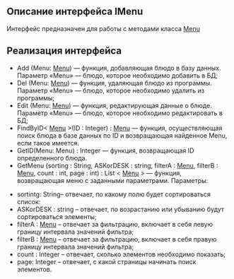 ## Описание интерфейса IMenu
Интерфейс предназначен для работы с методами класса [Menu](https://github.com/mrsmyc/itsaboutsmyc/blob/master/Menu.md)
## Реализация интерфейса
* Add (Menu: [Menu](https://github.com/mrsmyc/itsaboutsmyc/blob/master/Menu.md)) — функция, добавляющая блюдо в базу данных. Параметр «Menu» — блюдо, которое необходимо добавить в БД;
* Del (Menu: [Menu](https://github.com/mrsmyc/itsaboutsmyc/blob/master/Menu.md)) — функция, удаляющая блюдо из программы. Параметр «Menu» — блюдо, которое необходимо удалить из программы;
* Edit (Menu: [Menu](https://github.com/mrsmyc/itsaboutsmyc/blob/master/Menu.md)) — функция, редактирующая данные о блюде. Параметр «Menu» — блюдо, которое необходимо редактировать в БД;
* FindByID< [Menu](https://github.com/mrsmyc/itsaboutsmyc/blob/master/Menu.md) >(ID : Integer) : [Menu](https://github.com/mrsmyc/itsaboutsmyc/blob/master/Menu.md) — функция, осуществляющая поиск блюда в базе данных по ID и возвращающая найденное Menu, если такое имеется. 
* GetID(Menu: Menu) : Integer — функция, возвращающая ID определенного блюда. 
* GetMenu (sorting : String, ASKorDESK : string, filterA : [Menu](https://github.com/mrsmyc/itsaboutsmyc/blob/master/Menu.md), filterB : [Menu](https://github.com/mrsmyc/itsaboutsmyc/blob/master/Menu.md), count : int, page : int) : List < [Menu](https://github.com/mrsmyc/itsaboutsmyc/blob/master/Menu.md) > — функция, возвращающая меню с заданными параметрами. 
 Параметры: 
-	sortintg: String– отвечает, по какому полю будет сортироваться список:
-	ASKorDESK : string – отвечает, по возрастанию или убыванию будут сортироваться элементы;
-	filterA : [Menu](https://github.com/mrsmyc/itsaboutsmyc/blob/master/Menu.md) – отвечает за фильтрацию, включает в себя левую границу интервала значений фильтра;
-	filterB : [Menu](https://github.com/mrsmyc/itsaboutsmyc/blob/master/Menu.md) – отвечает за фильтрацию, включает в себя правую границу интервала значений фильтра; 
-	count : Integer – отвечает, сколько элементов необходимо показать;
-	page: Integer – отвечает, с какой страницы начинать поиск элементов.
